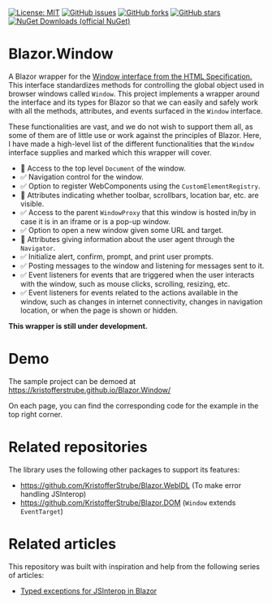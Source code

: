 [![License: MIT](https://img.shields.io/badge/License-MIT-yellow.svg)](/LICENSE)
[![GitHub issues](https://img.shields.io/github/issues/KristofferStrube/Blazor.Window)](https://github.com/KristofferStrube/Blazor.Window/issues)
[![GitHub forks](https://img.shields.io/github/forks/KristofferStrube/Blazor.Window)](https://github.com/KristofferStrube/Blazor.Window/network/members)
[![GitHub stars](https://img.shields.io/github/stars/KristofferStrube/Blazor.Window)](https://github.com/KristofferStrube/Blazor.Window/stargazers)
[![NuGet Downloads (official NuGet)](https://img.shields.io/nuget/dt/KristofferStrube.Blazor.Window?label=NuGet%20Downloads)](https://www.nuget.org/packages/KristofferStrube.Blazor.Window/)

# Blazor.Window
A Blazor wrapper for the [Window interface from the HTML Specification.](https://html.spec.whatwg.org/#the-window-object)
This interface standardizes methods for controlling the global object used in browser windows called `Window`. This project implements a wrapper around the interface and its types for Blazor so that we can easily and safely work with all the methods, attributes, and events surfaced in the `Window` interface.

These functionalities are vast, and we do not wish to support them all, as some of them are of little use or work against the principles of Blazor. Here, I have made a high-level list of the different functionalities that the `Window` interface supplies and marked which this wrapper will cover.

- 🚫 Access to the top level `Document` of the window.
- ✅ Navigation control for the window.
- ✅ Option to register WebComponents using the `CustomElementRegistry`.
- 🚫 Attributes indicating whether toolbar, scrollbars, location bar, etc. are visible.
- ✅ Access to the parent `WindowProxy` that this window is hosted in/by in case it is in an iframe or is a pop-up window.
- ✅ Option to open a new window given some URL and target.
- 🚫 Attributes giving information about the user agent through the `Navigator`.
- ✅ Initialize alert, confirm, prompt, and print user prompts.
- ✅ Posting messages to the window and listening for messages sent to it.
- ✅ Event listeners for events that are triggered when the user interacts with the window, such as mouse clicks, scrolling, resizing, etc.
- ✅ Event listeners for events related to the actions available in the window, such as changes in internet connectivity, changes in navigation location, or when the page is shown or hidden.

**This wrapper is still under development.**
# Demo
The sample project can be demoed at https://kristofferstrube.github.io/Blazor.Window/

On each page, you can find the corresponding code for the example in the top right corner.

# Related repositories
The library uses the following other packages to support its features:
- https://github.com/KristofferStrube/Blazor.WebIDL (To make error handling JSInterop)
- https://github.com/KristofferStrube/Blazor.DOM (`Window` extends `EventTarget`)

# Related articles
This repository was built with inspiration and help from the following series of articles:

- [Typed exceptions for JSInterop in Blazor](https://kristoffer-strube.dk/post/typed-exceptions-for-jsinterop-in-blazor/)
